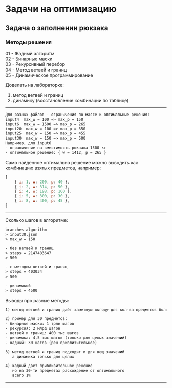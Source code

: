 # Задачи на оптимизацию  

## Задача о заполнении рюкзака  

### Методы решения  

01 - Жадный алгоритм  
02 - Бинарные маски  
03 - Рекурсивный перебор  
04 - Метод ветвей и границ  
05 - Динамическое программирование  

Доделать на лабораторке:  

1) метод ветвей и границ  
2) динамику (восстановление комбинации по таблице)  

---  

```txt
Для разных файлов - ограничения по массе и оптимальные решения:  
input4  max_w = 100 => max_p = 150
input6  max_w = 1500 => max_p = 265
input20  max_w = 100 => max_p = 350
input25  max_w = 150 => max_p = 455
input30  max_w = 150 => max_p = 500
Например, для input6 
- ограничение на вместимость рюкзака 1500 кг  
- оптимальное решение: { w = 1412, p = 265 }
```

Само найденное оптимально решение можно выводить как комбинацию взятых предметов, например:  

```js
[
    { i: 1, w: 200, p: 40 },
    { i: 2, w: 314, p: 50 },
    { i: 4, w: 198, p: 100 },
    { i: 5, w: 300, p: 30 },
    { i: 8, w: 400, p: 45 },
]
```

---  

Сколько шагов в алгоритме:  

```txt
branches algorithm
> input30.json
> max_w = 150

- без ветвей и границ
> steps = 2147483647
> 500

- с методом ветвей и границ
> steps = 403034
> 500

- динамикой
> steps = 4500
```

Выводы про разные методы:

```txt
1) метод ветвей и границ даёт заметную выгоду для кол-ва предметов больше 20

2) пример для 30 предметов:
- бинарные маски: 1 трлн шагов
- рекурсия: 2 млрд шагов
- ветвей и границ: 400 тыс шагов
- динамика: 4,5 тыс шагов (только для целых значений)
- жадный: 30 шагов (реш приблизительное)

3) метод ветвей и границ подходит и для вещ значений  
   а динамика только для целых

4) жадный даёт приблизительное решение 
   но на 30-ти предметах расхождение от оптимального  
   всего 1%
```

---  
